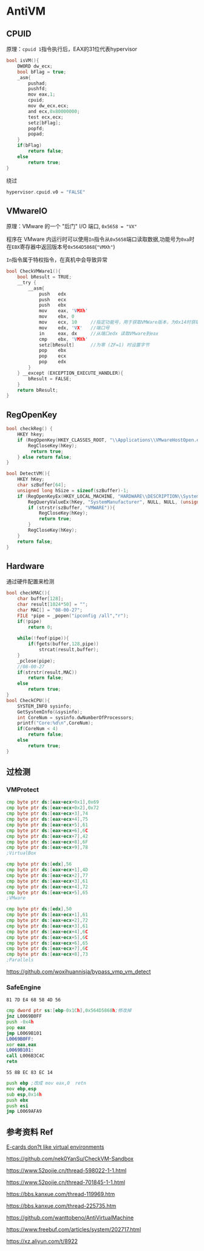 # AntiVM

## CPUID

原理：`cpuid 1`指令执行后，EAX的31位代表hypervisor

```c
bool isVM(){
    DWORD dw_ecx;
    bool bFlag = true;
    _asm{
        pushad;
        pushfd;
        mov eax,1;
        cpuid;
        mov dw_ecx,ecx;
        and ecx,0x80000000;
        test ecx,ecx;
        setz[bFlag];
        popfd;
        popad;
    }
    if(bFlag)
        return false;
    else
        return true;
}
```

绕过

```c
hypervisor.cpuid.v0 = "FALSE"
```

## VMwareIO

原理：VMware 的一个 "后门" I/O 端口, `0x5658 = "VX"`

程序在 VMware 内运行时可以使用`In`指令从`0x5658`端口读取数据,功能号为`0xa`时在`EBX`寄存器中返回版本号`0x564D5868`(`"VMXh"`)

`In`指令属于特权指令，在真机中会导致异常

```c
bool CheckVMWare1(){
    bool bResult = TRUE;
    __try {
        __asm{
            push   edx
            push   ecx
            push   ebx
            mov    eax, 'VMXh' 
            mov    ebx, 0
            mov    ecx, 10     //指定功能号，用于获取VMWare版本，为0x14时获取VM内存大小
            mov    edx, 'VX'   //端口号
            in     eax, dx     //从端口edx 读取VMware到eax
            cmp    ebx, 'VMXh'
            setz[bResult]      //为零 (ZF=1) 时设置字节
            pop    ebx
            pop    ecx
            pop    edx
        }
    } __except (EXCEPTION_EXECUTE_HANDLER){
        bResult = FALSE;
    }
    return bResult;
}
```



## RegOpenKey

```c
bool checkReg() {
	HKEY hkey;
	if (RegOpenKey(HKEY_CLASSES_ROOT, "\\Applications\\VMwareHostOpen.exe", &hkey) == ERROR_SUCCESS) {
		RegCloseKey(hKey);
         return true;
	} else return false;
}
```

```c
bool DetectVM(){
	HKEY hKey;
	char szBuffer[64];
	unsigned long hSize = sizeof(szBuffer)-1;
	if (RegOpenKeyEx(HKEY_LOCAL_MACHINE, "HARDWARE\\DESCRIPTION\\System\\BIOS\\", 0, KEY_READ, &hKey) == ERROR_SUCCESS){
		RegQueryValueEx(hKey, "SystemManufacturer", NULL, NULL, (unsigned char *)szBuffer, &hSize);
		if (strstr(szBuffer, "VMWARE")){
			RegCloseKey(hKey);
			return true;
		}
		RegCloseKey(hKey);
	}
	return false;
}
```



## Hardware

通过硬件配置来检测

```c
bool checkMAC(){
    char buffer[128];
    char result[1024*50] = "";
    char MAC[] = "08-00-27";
    FILE *pipe = _popen("ipconfig /all","r");
    if(!pipe)
        return 0;
    
    while(!feof(pipe)){
        if(fgets(buffer,128,pipe))
            strcat(result,buffer);
    }
    _pclose(pipe);
    //08-00-27
    if(strstr(result,MAC))
        return false;
    else
        return true;
}
bool CheckCPU(){
    SYSTEM_INFO sysinfo;
    GetSystemInfo(&sysinfo);
    int CoreNum = sysinfo.dwNumberOfProcessors;
    printf("Core:%d\n",CoreNum);
    if(CoreNum < 4)
        return false;
    else
        return true;
}

```

## 过检测

### VMProtect

```asm
cmp byte ptr ds:[eax+ecx+0x1],0x69
cmp byte ptr ds:[eax+ecx+0x2],0x72
cmp byte ptr ds:[eax+ecx+3],74
cmp byte ptr ds:[eax+ecx+4],75
cmp byte ptr ds:[eax+ecx+5],61
cmp byte ptr ds:[eax+ecx+6],6C
cmp byte ptr ds:[eax+ecx+7],42
cmp byte ptr ds:[eax+ecx+8],6F
cmp byte ptr ds:[eax+ecx+9],78
;VirtualBox

cmp byte ptr ds:[edx],56
cmp byte ptr ds:[eax+ecx+1],4D
cmp byte ptr ds:[eax+ecx+2],77
cmp byte ptr ds:[eax+ecx+3],61
cmp byte ptr ds:[eax+ecx+4],72
cmp byte ptr ds:[eax+ecx+5],65
;VMware

cmp byte ptr ds:[edx],50
cmp byte ptr ds:[eax+ecx+1],61
cmp byte ptr ds:[eax+ecx+2],72
cmp byte ptr ds:[eax+ecx+3],61
cmp byte ptr ds:[eax+ecx+4],6C
cmp byte ptr ds:[eax+ecx+5],6C
cmp byte ptr ds:[eax+ecx+6],65
cmp byte ptr ds:[eax+ecx+7],6C
cmp byte ptr ds:[eax+ecx+8],73
;Parallels
```

https://github.com/woxihuannisja/bypass_vmp_vm_detect



### SafeEngine

```
81 7D E4 68 58 4D 56
```

```asm
cmp dword ptr ss:[ebp-0x1Ch],0x564D5868h;修改掉
jnz L0069B0FF
push -0x4h
pop eax
jmp L0069B101
L0069B0FF:
xor eax,eax
L0069B101:
call L006B3C4C
retn
```

```
55 8B EC 83 EC 14
```

```asm
push ebp ;改成 mov eax,0  retn
mov ebp,esp
sub esp,0x14h
push ebx
push esi
jmp L0069AFA9
```





## 参考资料 Ref

[E-cards don?t like virtual environments](https://isc.sans.edu/diary/E-cards+don%3Ft+like+virtual+environments/3190)

https://github.com/nek0YanSu/CheckVM-Sandbox

https://www.52pojie.cn/thread-598022-1-1.html

https://www.52pojie.cn/thread-701845-1-1.html

https://bbs.kanxue.com/thread-119969.htm

https://bbs.kanxue.com/thread-225735.htm

https://github.com/wanttobeno/AntiVirtualMachine

https://www.freebuf.com/articles/system/202717.html

https://xz.aliyun.com/t/8922